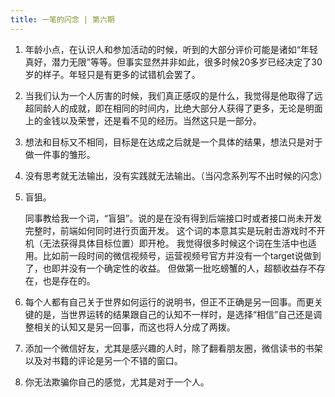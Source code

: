 ```yaml
---
title: 一笔的闪念 | 第六期
---
```


1. 年龄小点，在认识人和参加活动的时候，听到的大部分评价可能是诸如“年轻真好，潜力无限”等等。但事实显然并非如此，很多时候20多岁已经决定了30岁的样子。年轻只是有更多的试错机会罢了。

2. 当我们认为一个人厉害的时候，我们真正感叹的是什么，我觉得是他取得了远超同龄人的成就，即在相同的时间内，比绝大部分人获得了更多，无论是明面上的金钱以及荣誉，还是看不见的经历。当然这只是一部分。

3. 想法和目标又不相同，目标是在达成之后就是一个具体的结果，想法只是对于做一件事的雏形。

4. 没有思考就无法输出，没有实践就无法输出。（当闪念系列写不出时候的闪念）

5. 盲狙。

   同事教给我一个词，“盲狙”。说的是在没有得到后端接口时或者接口尚未开发完整时，前端如何同时进行页面开发。
   这个词的本意其实是玩射击游戏时不开机（无法获得具体目标位置）即开枪。
   我觉得很多时候这个词在生活中也适用。比如前一段时间的微信视频号，运营视频号官方并没有一个target说做到了，也即并没有一个确定性的收益。
   但做第一批吃螃蟹的人，超额收益存不存在，也是存在的。

6. 每个人都有自己关于世界如何运行的说明书，但正不正确是另一回事。而更关键的是，当世界运转的结果跟自己的认知不一样时，是选择“相信”自己还是调整相关的认知又是另一回事，而这也将人分成了两拨。

7. 添加一个微信好友，尤其是感兴趣的人时，除了翻看朋友圈，微信读书的书架以及对书籍的评论是另一个不错的窗口。

8. 你无法欺骗你自己的感觉，尤其是对于一个人。